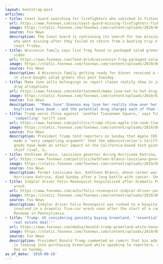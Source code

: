 ```yaml
---
layout: bootstrap-post
articles:
- title: Coast Guard searching for firefighters who vanished in fishing trip off Florida
  url: https://www.foxnews.com/us/coast-guard-missing-firefighters-fishing-trip-florida
  image: https://static.foxnews.com/foxnews.com/content/uploads/2019/08/CG1.jpg
  source: Fox News
  description: The Coast Guard is continuing its search for two missing firefighters
    who went missing after they failed to return from a boating trip off Florida's
    coast Friday.
- title: Wisconsin family says live frog found in packaged salad greens, caught on
    video
  url: https://www.foxnews.com/food-drink/wisconsin-frog-packaged-salad-greens
  image: https://static.foxnews.com/foxnews.com/content/uploads/2019/06/d9c7499d-honduras-tree-frog-Trond-Larsen.jpg
  source: Fox News
  description: A Wisconsin family getting ready for dinner received a surprise visitor
    in store-bought salad greens this past Tuesday.
- title: Mama June sells belongings as report claims reality show in jeopardy over
    drug allegations
  url: https://www.foxnews.com/entertainment/mama-june-not-to-hot-drug-allegations-reality-show
  image: https://static.foxnews.com/foxnews.com/content/uploads/2019/03/ContentBroker_contentid-285e79e376bb403282d9d521ae5f3209.png
  source: Fox News
  description: '"Mama June" Shannon may lose her reality show over her lifestyle with
    boyfriend Geno Doak — and the potential drug charges each of them faces.'
- title: Trump warns China against 'another Tiananmen Square,' says Tim Cook made
    'compelling' tariff case
  url: https://www.foxnews.com/politics/trump-china-apple-tim-cook-tiananmen-square
  image: https://static.foxnews.com/foxnews.com/content/uploads/2019/08/AP19230761768606.jpg
  source: Fox News
  description: President Trump told reporters on Sunday that Apple CEO Tim Cook privately
    made a "very compelling argument" that the administration's tariffs on Chinese-assembled
    goods have made an unfair impact on the California-based tech giant, because its
    chief rival, S…
- title: Kathleen Blanco, Louisiana governor during Hurricane Katrina, dead at 76
  url: https://www.foxnews.com/politics/kathleen-blanco-louisiana-governor-during-hurricane-katrina-dies
  image: https://static.foxnews.com/foxnews.com/content/uploads/2019/08/AP19230758289859.jpg
  source: Fox News
  description: Former Louisiana Gov. Kathleen Blanco, whose career was upended by
    Hurricane Katrina, died Sunday after a long battle with cancer. She was 76.
- title: IndyCar driver Felix Rosenqvist hospitalized after dramatic Pocono 5-car
    wreck
  url: https://www.foxnews.com/auto/felix-rosenqvist-indycar-driver-pocono-wreck
  image: https://static.foxnews.com/foxnews.com/content/uploads/2019/08/Felix-Rosenqvist-GettyImages-1144901733.jpg
  source: Fox News
  description: IndyCar driver Felix Rosenqvist was rushed to a hospital after he was
    involved in a dramatic five-car wreck soon after the start of a race at Pocono
    Raceway in Pennsylvania.
- title: 'Trump: US considering possibly buying Greenland, ''essentially it''s a large
    real estate deal'''
  url: https://www.foxnews.com/media/donald-trump-greenland-white-house
  image: https://static.foxnews.com/foxnews.com/content/uploads/2019/08/ENC3_132103862922260000a.jpg
  source: Fox News
  description: President Donald Trump commented on rumors that his administration
    is looking into purchasing Greenland while speaking to reporters, outside of Marine
    One on Sunday.
as_of_date: '2019-08-18'
---
```


